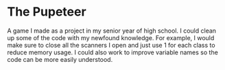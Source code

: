 # The Pupeteer
 A game I made as a project in my senior year of high school. I could clean up some of the code with my newfound knowledge. For example, I would make sure to close all the scanners I open and just use 1 for each class to reduce memory usage.
 I could also work to improve variable names so the code can be more easily understood.
